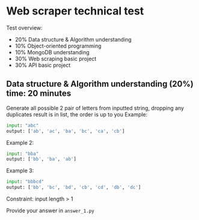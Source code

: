 # Web scraper technical test

Test overview:
- 20% Data structure & Algorithm understanding 
- 10% Object-oriented programming
- 10% MongoDB understanding
- 30% Web scraping basic project
- 30% API basic project


## Data structure & Algorithm understanding (20%) time: 20 minutes

Generate all possible 2 pair of letters from inputted string, dropping any duplicates
result is in list, the order is up to you
Example:
``` python
input: "abc"
output: ['ab', 'ac', 'ba', 'bc', 'ca', 'cb']
```

Example 2:
``` python
input: "bba"
output: ['bb', 'ba', 'ab']
```
Example 3:
``` python
input: "bbbcd"
output: ['bb', 'bc', 'bd', 'cb', 'cd', 'db', 'dc']
```
Constraint:
input length > 1

Provide your answer in `answer_1.py`

